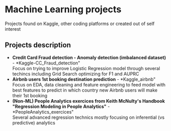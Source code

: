 # Machine Learning projects
Projects found on Kaggle, other coding platforms or created out of self interest

## Projects description
* **Credit Card Fraud detection - Anomaly detection (imbalanced dataset)** - *Kaggle-CC_Fraud_detection"
  <br> Focus on trying to improve Logistic Regression model through several techincs including Grid Search optimizing for F1 and AUPRC
* **Airbnb users 1st booking destination prediction** - *Kaggle_airbnb"
  <br> Focus on EDA, data cleaning and feature engineering to feed model with best features to predict in which country new Airbnb users will make their 1st booking
* **(Non-ML) People Analytics exercices from Keith McNulty's Handbook "Regression Modeling in People Analytics"** - *PeopleAnalytics_exercices"
  <br> Several advanced regression technics mostly focusing on inferential (vs predictive) analytics
